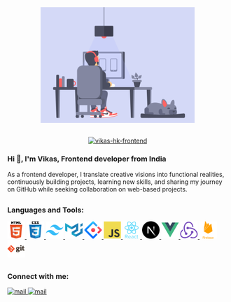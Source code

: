 <div align="center">
  <img align="center" alt="Coding" width="70%" height="30%" src="developer.gif"/>
</div>
<br />

<p align="center">
<a href="https://linkedin.com/in/vikas-hk-frontend" target="blank">
 <img align="center" src="https://camo.githubusercontent.com/7c2145551dc29c09205720b1acea43652035cc0f1eb46278acc400f1c1fc59a8/68747470733a2f2f696d672e736869656c64732e696f2f62616467652f4c696e6b6564496e2d626c75653f7374796c653d666f722d7468652d6261646765266c6f676f3d6c696e6b6564696e266c6f676f436f6c6f723d7768697465" alt="vikas-hk-frontend" width="20%"/>
</a>
</p>
<h3 align="start">Hi 👋, I'm Vikas, Frontend developer from India</h3>
<p align="start">As a frontend developer, I translate creative visions into functional realities, continuously building projects, learning new skills, and sharing my journey on GitHub while seeking collaboration on web-based projects.</p>
<h2></h2>
<!-- <h3 align="center">A Passionate Web Developer</h3>
 -->
<!-- <p align="center">- 🌱 I’m currently learning **Next.js**</p>

<!-- <h3 align="center">Connect with me:</h3> -->
<!-- <p align="center">
<a href="https://linkedin.com/in/vikas-hk-frontend" target="blank"><img align="center" src="https://raw.githubusercontent.com/rahuldkjain/github-profile-readme-generator/master/src/images/icons/Social/linked-in-alt.svg" alt="vikas-hk-frontend" height="30" width="40" /></a>
</p> -->

<h3 align="start">Languages and Tools:</h3>
<p align="start"> 
    <a href="https://developer.mozilla.org/en-US/docs/Web/html" target="_blank" rel="noreferrer"> 
      <img src="https://raw.githubusercontent.com/devicons/devicon/master/icons/html5/html5-original-wordmark.svg" alt="babel" width="40" height="40"/> 
    </a> 
  <a href="https://developer.mozilla.org/en-US/docs/Web/CSS" target="_blank" rel="noreferrer"> 
      <img src="https://raw.githubusercontent.com/devicons/devicon/master/icons/css3/css3-original-wordmark.svg" alt="babel" width="40" height="40"/> 
    </a> 
  <a href="https://tailwindui.com/" target="_blank" rel="noreferrer"> 
      <img src="https://github.com/devicons/devicon/blob/master/icons/tailwindcss/tailwindcss-original.svg" alt="babel" width="40" height="40"/> 
    </a> 
   <a href="https://mui.com/" target="_blank" rel="noreferrer"> 
      <img src="https://github.com/devicons/devicon/blob/master/icons/materialui/materialui-original.svg" alt="babel" width="40" height="40"/> 
    </a> 
 <a href="https://ant.design/" target="_blank" rel="noreferrer"> 
      <img src="https://github.com/devicons/devicon/blob/master/icons/antdesign/antdesign-original.svg" alt="babel" width="40" height="40"/> 
    </a> 
      <a href="https://developer.mozilla.org/en-US/docs/Web/JavaScript" target="_blank" rel="noreferrer"> 
      <img src="https://raw.githubusercontent.com/devicons/devicon/master/icons/javascript/javascript-original.svg" alt="babel" width="40" height="40" /> 
    </a> 
    <a href="https://react.dev/" target="_blank" rel="noreferrer"> 
      <img src="https://github.com/devicons/devicon/blob/master/icons/react/react-original-wordmark.svg" alt="babel" width="40" height="40"/> 
    </a> 
    <a href="https://nextjs.org/" target="_blank" rel="noreferrer"> 
      <img src="https://github.com/devicons/devicon/blob/master/icons/nextjs/nextjs-original.svg" alt="babel" width="40" height="40"/> 
    </a> 
    <a href="https://vuejs.org/" target="_blank" rel="noreferrer"> 
      <img src="https://github.com/devicons/devicon/blob/master/icons/vuejs/vuejs-original.svg" alt="babel" width="40" height="40"/> 
    </a> 
   <a href="https://redux-toolkit.js.org/" target="_blank" rel="noreferrer"> 
      <img src="https://github.com/devicons/devicon/raw/master/icons/redux/redux-original.svg" alt="babel" width="40" height="40"/> 
    </a>
   <a href="https://firebase.google.com/" target="_blank" rel="noreferrer"> 
      <img src="https://github.com/devicons/devicon/blob/master/icons/firebase/firebase-plain-wordmark.svg" alt="babel" width="40" height="40"/> 
    </a>
    <a href="https://git-scm.com/" target="_blank" rel="noreferrer"> 
      <img src="https://github.com/devicons/devicon/raw/master/icons/git/git-original-wordmark.svg" alt="babel" width="40" height="40"/> 
    </a> 
</p>
<h2></h2>
<h3 align="start">Connect with me:</h3>
<a href="mailto:vikas17.hk@gmail.com" target="_blank" rel="noreferrer"> 
      <img src="https://camo.githubusercontent.com/e5cfad4cbb1e023463333923b069b81749d94e8ff5722f851c7bb01d65bb0e95/68747470733a2f2f696d672e736869656c64732e696f2f62616467652f476d61696c2d4431343833363f7374796c653d666f722d7468652d6261646765266c6f676f3d676d61696c266c6f676f436f6c6f723d7768697465" alt="mail" width="100" height="30"/> 
    </a>
    <a href="https://linkedin.com/in/vikas-hk-frontend" target="_blank" rel="noreferrer"> 
      <img src="https://camo.githubusercontent.com/7c2145551dc29c09205720b1acea43652035cc0f1eb46278acc400f1c1fc59a8/68747470733a2f2f696d672e736869656c64732e696f2f62616467652f4c696e6b6564496e2d626c75653f7374796c653d666f722d7468652d6261646765266c6f676f3d6c696e6b6564696e266c6f676f436f6c6f723d7768697465" alt="mail" width="100" height="30"/> 
    </a>
